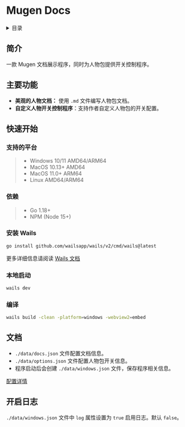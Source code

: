 # Mugen Docs

<details>
<summary>目录</summary>

-   [简介](#简介)
-   [主要功能](#主要功能)
-   [快速开始](#快速开始)
    -   [支持的平台](#支持的平台)
    -   [依赖](#依赖)
    -   [安装 Wails](#安装-wails)
    -   [本地启动](#本地启动)
    -   [编译](#编译)
-   [文档](#文档)
-   [开启日志](#开启日志)
</details>

## 简介

一款 Mugen 文档展示程序，同时为人物包提供开关控制程序。

## 主要功能

-   **美观的人物文档：** 使用 `.md` 文件编写人物包文档。
-   **自定义人物开关控制程序**：支持作者自定义人物包的开关配置。

## 快速开始

### 支持的平台

> -   Windows 10/11 AMD64/ARM64
> -   MacOS 10.13+ AMD64
> -   MacOS 11.0+ ARM64
> -   Linux AMD64/ARM64

### 依赖

> -   Go 1.18+
> -   NPM (Node 15+)

### 安装 Wails

```sh
go install github.com/wailsapp/wails/v2/cmd/wails@latest
```

更多详细信息请阅读 [Wails 文档](https://wails.io/zh-Hans/docs/introduction)

### 本地启动

```sh
wails dev
```

### 编译

```sh
wails build -clean -platform=windows -webview2=embed
```

## 文档

-   `./data/docs.json` 文件配置文档信息。
-   `./data/options.json` 文件配置人物包开关信息。
-   程序启动后会创建 `./data/windows.json` 文件，保存程序相关信息。

[配置详情](./data/README.md)

## 开启日志

`./data/windows.json` 文件中 `log` 属性设置为 `true` 启用日志。默认 `false`。

